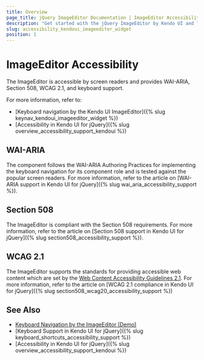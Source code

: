 ```yaml
---
title: Overview
page_title: jQuery ImageEditor Documentation | ImageEditor Accessibility
description: "Get started with the jQuery ImageEditor by Kendo UI and learn about its accessibility support for WAI-ARIA, Section 508, and WCAG 2.1."
slug: accessibility_kendoui_imageeditor_widget
position: 1
---
```


# ImageEditor Accessibility

The ImageEditor is accessible by screen readers and provides WAI-ARIA, Section 508, WCAG 2.1, and keyboard support.

For more information, refer to:
* [Keyboard navigation by the Kendo UI ImageEditor]({% slug keynav_kendoui_imageeditor_widget %})
* [Accessibility in Kendo UI for jQuery]({% slug overview_accessibility_support_kendoui %})

## WAI-ARIA

The component follows the WAI-ARIA Authoring Practices for implementing the keyboard navigation for its component role and is tested against the popular screen readers. For more information, refer to the article on [WAI-ARIA support in Kendo UI for jQuery]({% slug wai_aria_accessibility_support %}).

## Section 508

The ImageEditor is compliant with the Section 508 requirements. For more information, refer to the article on [Section 508 support in Kendo UI for jQuery]({% slug section508_accessibility_support %}).

## WCAG 2.1

The ImageEditor supports the standards for providing accessible web content which are set by the [Web Content Accessibility Guidelines 2.1](https://www.w3.org/TR/WCAG/). For more information, refer to the article on [WCAG 2.1 compliance in Kendo UI for jQuery]({% slug section508_wcag20_accessibility_support %})

## See Also

* [Keyboard Navigation by the ImageEditor (Demo)](https://demos.telerik.com/kendo-ui/imageeditor/keyboard-navigation)
* [Keyboard Support in Kendo UI for jQuery]({% slug keyboard_shortcuts_accessibility_support %})
* [Accessibility in Kendo UI for jQuery]({% slug overview_accessibility_support_kendoui %})
